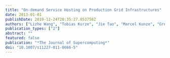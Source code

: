 ```yaml
---
title: "On-demand Service Hosting on Production Grid Infrastructures"
date: 2013-01-01
publishDate: 2019-12-24T20:35:27.053758Z
authors: ["Lizhe Wang", "Tobias Kurze", "Jie Tao", "Marcel Kunze", "Gregor von Laszewski"]
publication_types: ["2"]
abstract: ""
featured: false
publication: "*The Journal of Supercomputing*"
doi: "10.1007/s11227-011-0666-5"
---
```


